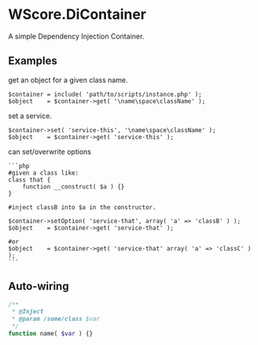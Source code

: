 WScore.DiContainer
==================

A simple Dependency Injection Container. 


Examples
--------

get an object for a given class name. 

    $container = include( 'path/to/scripts/instance.php' );
    $object    = $container->get( '\name\space\className' );

set a service.

    $container->set( 'service-this', '\name\space\className' );
    $object    = $container->get( 'service-this' );

can set/overwrite options

    ```php
    #given a class like:
    class that {
        function __construct( $a ) {}
    }
    
    #inject classB into $a in the constructor.
    
    $container->setOption( 'service-that', array( 'a' => 'classB' ) );
    $object    = $container->get( 'service-that' );
    
    #or
    $object    = $container->get( 'service-that' array( 'a' => 'classC' ) );
    ```



Auto-wiring
-----------


```php
/**
 * @Inject
 * @param /some/class $var
 */
function name( $var ) {}
```

